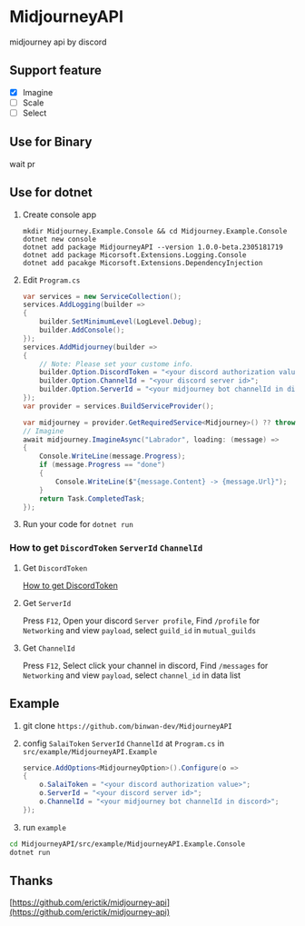 # MidjourneyAPI

midjourney api by discord

## Support feature

- [x] Imagine
- [ ] Scale 
- [ ] Select

## Use for Binary

wait pr

## Use for dotnet

1. Create console app

   ```shell
   mkdir Midjourney.Example.Console && cd Midjourney.Example.Console
   dotnet new console
   dotnet add package MidjourneyAPI --version 1.0.0-beta.2305181719
   dotnet add package Micorsoft.Extensions.Logging.Console
   dotnet add pacakge Micorsoft.Extensions.DependencyInjection
   ```

2. Edit `Program.cs`

   ```c#
   var services = new ServiceCollection();
   services.AddLogging(builder =>
   {
       builder.SetMinimumLevel(LogLevel.Debug);
       builder.AddConsole();
   });
   services.AddMidjourney(builder =>
   {
       // Note: Please set your custome info.
       builder.Option.DiscordToken = "<your discord authorization value>";
       builder.Option.ChannelId = "<your discord server id>";
       builder.Option.ServerId = "<your midjourney bot channelId in discord>";
   });
   var provider = services.BuildServiceProvider();

   var midjourney = provider.GetRequiredService<Midjourney>() ?? throw new ArgumentNullException(nameof(Midjourney));
   // Imagine
   await midjourney.ImagineAsync("Labrador", loading: (message) =>
   {
       Console.WriteLine(message.Progress);
       if (message.Progress == "done")
       {
           Console.WriteLine($"{message.Content} -> {message.Url}");
       }
       return Task.CompletedTask;
   });
   ```

3. Run your code for `dotnet run`

### How to get `DiscordToken` `ServerId` `ChannelId`
1. Get `DiscordToken`

   [How to get DiscordToken](https://www.androidauthority.com/get-discord-token-3149920/)


2. Get `ServerId`

   Press `F12`, Open your discord `Server profile`, Find `/profile` for `Networking` and view `payload`, select `guild_id` in `mutual_guilds`


3. Get `ChannelId`

   Press `F12`, Select click your channel in discord, Find `/messages` for `Networking` and view `payload`, select `channel_id` in data list

## Example

1. git clone `https://github.com/binwan-dev/MidjourneyAPI`

2. config `SalaiToken` `ServerId` `ChannelId` at `Program.cs` in `src/example/MidjourneyAPI.Example`

   ```csharp Program.cs
   service.AddOptions<MidjourneyOption>().Configure(o => 
   {
       o.SalaiToken = "<your discord authorization value>";
       o.ServerId = "<your discord server id>";
       o.ChannelId = "<your midjourney bot channelId in discord>";
   });
   ```

2. run `example`

``` bash
cd MidjourneyAPI/src/example/MidjourneyAPI.Example.Console
dotnet run 
```

## Thanks

[https://github.com/erictik/midjourney-api](https://github.com/erictik/midjourney-api)